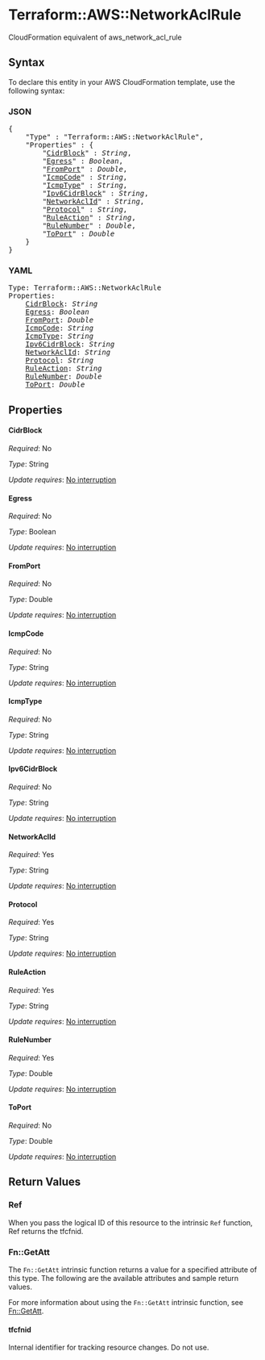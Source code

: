 # Terraform::AWS::NetworkAclRule

CloudFormation equivalent of aws_network_acl_rule

## Syntax

To declare this entity in your AWS CloudFormation template, use the following syntax:

### JSON

<pre>
{
    "Type" : "Terraform::AWS::NetworkAclRule",
    "Properties" : {
        "<a href="#cidrblock" title="CidrBlock">CidrBlock</a>" : <i>String</i>,
        "<a href="#egress" title="Egress">Egress</a>" : <i>Boolean</i>,
        "<a href="#fromport" title="FromPort">FromPort</a>" : <i>Double</i>,
        "<a href="#icmpcode" title="IcmpCode">IcmpCode</a>" : <i>String</i>,
        "<a href="#icmptype" title="IcmpType">IcmpType</a>" : <i>String</i>,
        "<a href="#ipv6cidrblock" title="Ipv6CidrBlock">Ipv6CidrBlock</a>" : <i>String</i>,
        "<a href="#networkaclid" title="NetworkAclId">NetworkAclId</a>" : <i>String</i>,
        "<a href="#protocol" title="Protocol">Protocol</a>" : <i>String</i>,
        "<a href="#ruleaction" title="RuleAction">RuleAction</a>" : <i>String</i>,
        "<a href="#rulenumber" title="RuleNumber">RuleNumber</a>" : <i>Double</i>,
        "<a href="#toport" title="ToPort">ToPort</a>" : <i>Double</i>
    }
}
</pre>

### YAML

<pre>
Type: Terraform::AWS::NetworkAclRule
Properties:
    <a href="#cidrblock" title="CidrBlock">CidrBlock</a>: <i>String</i>
    <a href="#egress" title="Egress">Egress</a>: <i>Boolean</i>
    <a href="#fromport" title="FromPort">FromPort</a>: <i>Double</i>
    <a href="#icmpcode" title="IcmpCode">IcmpCode</a>: <i>String</i>
    <a href="#icmptype" title="IcmpType">IcmpType</a>: <i>String</i>
    <a href="#ipv6cidrblock" title="Ipv6CidrBlock">Ipv6CidrBlock</a>: <i>String</i>
    <a href="#networkaclid" title="NetworkAclId">NetworkAclId</a>: <i>String</i>
    <a href="#protocol" title="Protocol">Protocol</a>: <i>String</i>
    <a href="#ruleaction" title="RuleAction">RuleAction</a>: <i>String</i>
    <a href="#rulenumber" title="RuleNumber">RuleNumber</a>: <i>Double</i>
    <a href="#toport" title="ToPort">ToPort</a>: <i>Double</i>
</pre>

## Properties

#### CidrBlock

_Required_: No

_Type_: String

_Update requires_: [No interruption](https://docs.aws.amazon.com/AWSCloudFormation/latest/UserGuide/using-cfn-updating-stacks-update-behaviors.html#update-no-interrupt)

#### Egress

_Required_: No

_Type_: Boolean

_Update requires_: [No interruption](https://docs.aws.amazon.com/AWSCloudFormation/latest/UserGuide/using-cfn-updating-stacks-update-behaviors.html#update-no-interrupt)

#### FromPort

_Required_: No

_Type_: Double

_Update requires_: [No interruption](https://docs.aws.amazon.com/AWSCloudFormation/latest/UserGuide/using-cfn-updating-stacks-update-behaviors.html#update-no-interrupt)

#### IcmpCode

_Required_: No

_Type_: String

_Update requires_: [No interruption](https://docs.aws.amazon.com/AWSCloudFormation/latest/UserGuide/using-cfn-updating-stacks-update-behaviors.html#update-no-interrupt)

#### IcmpType

_Required_: No

_Type_: String

_Update requires_: [No interruption](https://docs.aws.amazon.com/AWSCloudFormation/latest/UserGuide/using-cfn-updating-stacks-update-behaviors.html#update-no-interrupt)

#### Ipv6CidrBlock

_Required_: No

_Type_: String

_Update requires_: [No interruption](https://docs.aws.amazon.com/AWSCloudFormation/latest/UserGuide/using-cfn-updating-stacks-update-behaviors.html#update-no-interrupt)

#### NetworkAclId

_Required_: Yes

_Type_: String

_Update requires_: [No interruption](https://docs.aws.amazon.com/AWSCloudFormation/latest/UserGuide/using-cfn-updating-stacks-update-behaviors.html#update-no-interrupt)

#### Protocol

_Required_: Yes

_Type_: String

_Update requires_: [No interruption](https://docs.aws.amazon.com/AWSCloudFormation/latest/UserGuide/using-cfn-updating-stacks-update-behaviors.html#update-no-interrupt)

#### RuleAction

_Required_: Yes

_Type_: String

_Update requires_: [No interruption](https://docs.aws.amazon.com/AWSCloudFormation/latest/UserGuide/using-cfn-updating-stacks-update-behaviors.html#update-no-interrupt)

#### RuleNumber

_Required_: Yes

_Type_: Double

_Update requires_: [No interruption](https://docs.aws.amazon.com/AWSCloudFormation/latest/UserGuide/using-cfn-updating-stacks-update-behaviors.html#update-no-interrupt)

#### ToPort

_Required_: No

_Type_: Double

_Update requires_: [No interruption](https://docs.aws.amazon.com/AWSCloudFormation/latest/UserGuide/using-cfn-updating-stacks-update-behaviors.html#update-no-interrupt)

## Return Values

### Ref

When you pass the logical ID of this resource to the intrinsic `Ref` function, Ref returns the tfcfnid.

### Fn::GetAtt

The `Fn::GetAtt` intrinsic function returns a value for a specified attribute of this type. The following are the available attributes and sample return values.

For more information about using the `Fn::GetAtt` intrinsic function, see [Fn::GetAtt](https://docs.aws.amazon.com/AWSCloudFormation/latest/UserGuide/intrinsic-function-reference-getatt.html).

#### tfcfnid

Internal identifier for tracking resource changes. Do not use.


